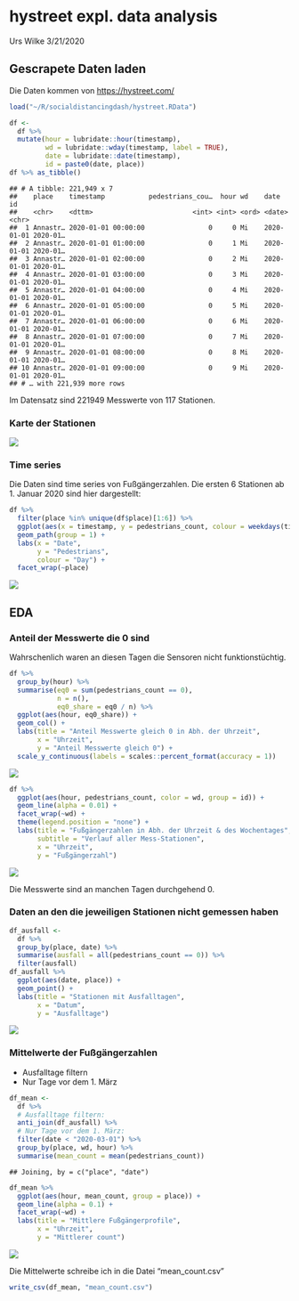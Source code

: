 hystreet expl. data analysis
================
Urs Wilke
3/21/2020

## Gescrapete Daten laden

Die Daten kommen von <https://hystreet.com/>

``` r
load("~/R/socialdistancingdash/hystreet.RData") 

df <- 
  df %>% 
  mutate(hour = lubridate::hour(timestamp),
         wd = lubridate::wday(timestamp, label = TRUE),
         date = lubridate::date(timestamp),
         id = paste0(date, place)) 
df %>% as_tibble()
```

    ## # A tibble: 221,949 x 7
    ##    place    timestamp           pedestrians_cou…  hour wd    date       id      
    ##    <chr>    <dttm>                         <int> <int> <ord> <date>     <chr>   
    ##  1 Annastr… 2020-01-01 00:00:00                0     0 Mi    2020-01-01 2020-01…
    ##  2 Annastr… 2020-01-01 01:00:00                0     1 Mi    2020-01-01 2020-01…
    ##  3 Annastr… 2020-01-01 02:00:00                0     2 Mi    2020-01-01 2020-01…
    ##  4 Annastr… 2020-01-01 03:00:00                0     3 Mi    2020-01-01 2020-01…
    ##  5 Annastr… 2020-01-01 04:00:00                0     4 Mi    2020-01-01 2020-01…
    ##  6 Annastr… 2020-01-01 05:00:00                0     5 Mi    2020-01-01 2020-01…
    ##  7 Annastr… 2020-01-01 06:00:00                0     6 Mi    2020-01-01 2020-01…
    ##  8 Annastr… 2020-01-01 07:00:00                0     7 Mi    2020-01-01 2020-01…
    ##  9 Annastr… 2020-01-01 08:00:00                0     8 Mi    2020-01-01 2020-01…
    ## 10 Annastr… 2020-01-01 09:00:00                0     9 Mi    2020-01-01 2020-01…
    ## # … with 221,939 more rows

Im Datensatz sind 221949 Messwerte von 117 Stationen.

### Karte der Stationen

![](hystreet_eda_files/figure-gfm/map-1.png)<!-- -->

### Time series

Die Daten sind time series von Fußgängerzahlen. Die ersten 6 Stationen
ab 1. Januar 2020 sind hier dargestellt:

``` r
df %>% 
  filter(place %in% unique(df$place)[1:6]) %>% 
  ggplot(aes(x = timestamp, y = pedestrians_count, colour = weekdays(timestamp))) +
  geom_path(group = 1) +
  labs(x = "Date",
       y = "Pedestrians",
       colour = "Day") +
  facet_wrap(~place)
```

![](hystreet_eda_files/figure-gfm/ts-1.png)<!-- -->

## EDA

### Anteil der Messwerte die 0 sind

Wahrschenlich waren an diesen Tagen die Sensoren nicht funktionstüchtig.

``` r
df %>% 
  group_by(hour) %>% 
  summarise(eq0 = sum(pedestrians_count == 0),
            n = n(),
            eq0_share = eq0 / n) %>% 
  ggplot(aes(hour, eq0_share)) +
  geom_col() +
  labs(title = "Anteil Messwerte gleich 0 in Abh. der Uhrzeit",
       x = "Uhrzeit",
       y = "Anteil Messwerte gleich 0") +
  scale_y_continuous(labels = scales::percent_format(accuracy = 1))
```

![](hystreet_eda_files/figure-gfm/time_dep-1.png)<!-- -->

``` r
df %>% 
  ggplot(aes(hour, pedestrians_count, color = wd, group = id)) +
  geom_line(alpha = 0.01) +
  facet_wrap(~wd) +
  theme(legend.position = "none") +
  labs(title = "Fußgängerzahlen in Abh. der Uhrzeit & des Wochentages",
       subtitle = "Verlauf aller Mess-Stationen",
       x = "Uhrzeit",
       y = "Fußgängerzahl")
```

![](hystreet_eda_files/figure-gfm/eda-1.png)<!-- -->

Die Messwerte sind an manchen Tagen durchgehend 0.

### Daten an den die jeweiligen Stationen nicht gemessen haben

``` r
df_ausfall <- 
  df %>% 
  group_by(place, date) %>% 
  summarise(ausfall = all(pedestrians_count == 0)) %>% 
  filter(ausfall) 
df_ausfall %>% 
  ggplot(aes(date, place)) +
  geom_point() +
  labs(title = "Stationen mit Ausfalltagen",
       x = "Datum",
       y = "Ausfalltage")
```

![](hystreet_eda_files/figure-gfm/non_measure_days-1.png)<!-- -->

### Mittelwerte der Fußgängerzahlen

  - Ausfalltage filtern
  - Nur Tage vor dem 1. März

<!-- end list -->

``` r
df_mean <- 
  df %>% 
  # Ausfalltage filtern:
  anti_join(df_ausfall) %>% 
  # Nur Tage vor dem 1. März:
  filter(date < "2020-03-01") %>% 
  group_by(place, wd, hour) %>% 
  summarise(mean_count = mean(pedestrians_count))
```

    ## Joining, by = c("place", "date")

``` r
df_mean %>% 
  ggplot(aes(hour, mean_count, group = place)) + 
  geom_line(alpha = 0.1) +
  facet_wrap(~wd) +
  labs(title = "Mittlere Fußgängerprofile",
       x = "Uhrzeit",
       y = "Mittlerer count")
```

![](hystreet_eda_files/figure-gfm/filter-1.png)<!-- -->

Die Mittelwerte schreibe ich in die Datei “mean\_count.csv”

``` r
write_csv(df_mean, "mean_count.csv")
```
